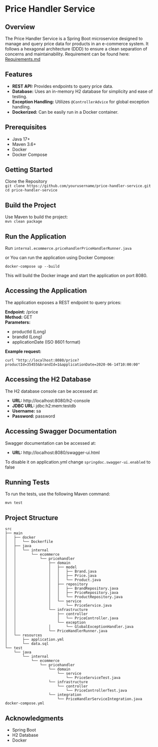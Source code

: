 # Price Handler Service
## Overview
The Price Handler Service is a Spring Boot microservice designed to manage and query price data for products in an 
e-commerce system. It follows a hexagonal architecture (DDD) to ensure a clean separation of concerns and maintainability. 
Requirement can be found here: [Requirements.md](Requirements.md)

## Features
- **REST API:** Provides endpoints to query price data.
- **Database:** Uses an in-memory H2 database for simplicity and ease of testing.
- **Exception Handling:** Utilizes `@ControllerAdvice` for global exception handling.
- **Dockerized:** Can be easily run in a Docker container.

## Prerequisites
- Java 17+
- Maven 3.6+
- Docker
- Docker Compose

## Getting Started
Clone the Repository </br>
`git clone https://github.com/yourusername/price-handler-service.git` </br>
`cd price-handler-service`

## Build the Project
Use Maven to build the project:</br>
`mvn clean package`

## Run the Application
Run `internal.ecommerce.pricehandlerPriceHandlerRunner.java`

or You can run the application using Docker Compose:</br>

`docker-compose up --build` </br>

This will build the Docker image and start the application on port 8080.

## Accessing the Application
The application exposes a REST endpoint to query prices:

**Endpoint:** /price </br>
**Method:** GET </br>
**Parameters:**
- productId (Long)
- brandId (Long)
- applicationDate (ISO 8601 format)

**Example request:**

`curl "http://localhost:8080/price?productId=35455&brandId=1&applicationDate=2020-06-14T10:00:00"`

## Accessing the H2 Database
The H2 database console can be accessed at:

- **URL:** http://localhost:8080/h2-console
- **JDBC URL:** jdbc:h2:mem:testdb
- **Username:** sa
- **Password:** password

## Accessing Swagger Documentation
Swagger documentation can be accessed at:

- **URL:** http://localhost:8080/swagger-ui.html

To disable it on application.yml change `springdoc.swagger-ui.enabled` to false

## Running Tests
To run the tests, use the following Maven command: </br>

`mvn test`

## Project Structure
```src
src
├── main
│   ├── docker
│   │   └── Dockerfile
│   ├── java
│   │   └── internal
│   │       └── ecommerce
│   │           └── pricehandler
│   │               ├── domain
│   │               │   ├── model
│   │               │   │   ├── Brand.java
│   │               │   │   ├── Price.java
│   │               │   │   └── Product.java
│   │               │   ├── repository
│   │               │   │   ├── BrandRepository.java
│   │               │   │   ├── PriceRepository.java
│   │               │   │   └── ProductRepository.java
│   │               │   └── service
│   │               │       └── PriceService.java
│   │               └── infrastructure
│   │                   ├── controller
│   │                   │   └── PriceController.java
│   │                   └── exception
│   │               │       └── GlobalExceptionHandler.java
│   │               └── PriceHandlerRunner.java
│   └── resources
│       ├── application.yml
│       └── data.sql
└── test
    └── java
        └── internal
            └── ecommerce
                └── pricehandler
                    └── domain
                        └── service
                            └── PriceServiceTest.java
                    └── infrastructure
                        └── controller
                            └── PriceControllerTest.java
                    └── integration
                        └── PriceHandlerServiceIntegration.java
docker-compose.yml

```

## Acknowledgments
- Spring Boot
- H2 Database
- Docker